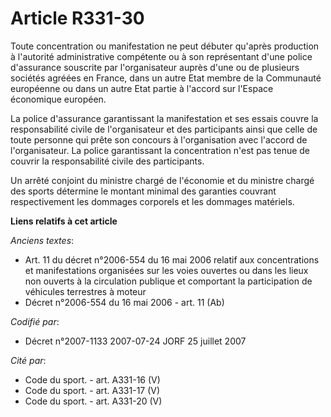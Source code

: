 # Article R331-30

Toute concentration ou manifestation ne peut débuter qu'après production à l'autorité administrative compétente ou à son
représentant d'une police d'assurance souscrite par l'organisateur auprès d'une ou de plusieurs sociétés agréées en France,
dans un autre Etat membre de la Communauté européenne ou dans un autre Etat partie à l'accord sur l'Espace économique
européen.

La police d'assurance garantissant la manifestation et ses essais couvre la responsabilité civile de l'organisateur et des
participants ainsi que celle de toute personne qui prête son concours à l'organisation avec l'accord de l'organisateur. La
police garantissant la concentration n'est pas tenue de couvrir la responsabilité civile des participants.

Un arrêté conjoint du ministre chargé de l'économie et du ministre chargé des sports détermine le montant minimal des
garanties couvrant respectivement les dommages corporels et les dommages matériels.

**Liens relatifs à cet article**

_Anciens textes_:

  - Art. 11 du décret n°2006-554 du 16 mai 2006 relatif aux concentrations et manifestations organisées sur les voies ouvertes ou dans les lieux non ouverts à la circulation publique et comportant la participation de véhicules terrestres à moteur
  - Décret n°2006-554 du 16 mai 2006 - art. 11 (Ab)

_Codifié par_:

  - Décret n°2007-1133 2007-07-24 JORF 25 juillet 2007

_Cité par_:

  - Code du sport. - art. A331-16 (V)
  - Code du sport. - art. A331-17 (V)
  - Code du sport. - art. A331-20 (V)
